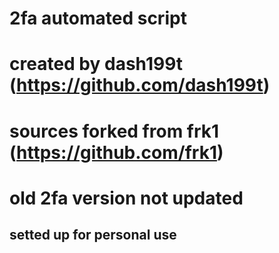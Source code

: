 # 2fa automated script
# created by dash199t (https://github.com/dash199t)
# sources forked from frk1 (https://github.com/frk1)
# old 2fa version not updated
## setted up for personal use
